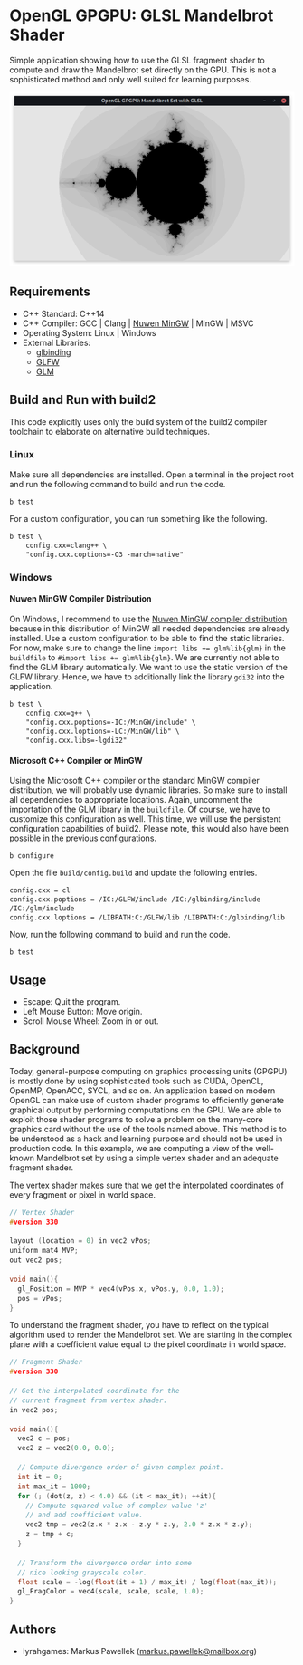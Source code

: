# OpenGL GPGPU: GLSL Mandelbrot Shader

Simple application showing how to use the GLSL fragment shader to compute and draw the Mandelbrot set directly on the GPU.
This is not a sophisticated method and only well suited for learning purposes.

![](example_output.png)

## Requirements
- C++ Standard: C++14
- C++ Compiler: GCC | Clang | [Nuwen MinGW](https://nuwen.net/mingw.html) | MinGW | MSVC
- Operating System: Linux | Windows
- External Libraries:
    + [glbinding](https://glbinding.org/)
    + [GLFW](https://www.glfw.org/)
    + [GLM](https://glm.g-truc.net/0.9.9/index.html)

## Build and Run with build2

This code explicitly uses only the build system of the build2 compiler toolchain to elaborate on alternative build techniques.

### Linux
Make sure all dependencies are installed.
Open a terminal in the project root and run the following command to build and run the code.

    b test

For a custom configuration, you can run something like the following.

    b test \
        config.cxx=clang++ \
        "config.cxx.coptions=-O3 -march=native"

### Windows
#### Nuwen MinGW Compiler Distribution
On Windows, I recommend to use the [Nuwen MinGW compiler distribution](https://nuwen.net/mingw.html) because in this distribution of MinGW all needed dependencies are already installed.
Use a custom configuration to be able to find the static libraries.
For now, make sure to change the line `import libs += glm%lib{glm}` in the `buildfile` to `#import libs += glm%lib{glm}`.
We are currently not able to find the GLM library automatically.
We want to use the static version of the GLFW library.
Hence, we have to additionally link the library `gdi32` into the application.

    b test \
        config.cxx=g++ \
        "config.cxx.poptions=-IC:/MinGW/include" \
        "config.cxx.loptions=-LC:/MinGW/lib" \
        "config.cxx.libs=-lgdi32"

#### Microsoft C++ Compiler or MinGW
Using the Microsoft C++ compiler or the standard MinGW compiler distribution, we will probably use dynamic libraries.
So make sure to install all dependencies to appropriate locations.
Again, uncomment the importation of the GLM library in the `buildfile`.
Of course, we have to customize this configuration as well.
This time, we will use the persistent configuration capabilities of build2.
Please note, this would also have been possible in the previous configurations.

    b configure

Open the file `build/config.build` and update the following entries.

    config.cxx = cl
    config.cxx.poptions = /IC:/GLFW/include /IC:/glbinding/include /IC:/glm/include
    config.cxx.loptions = /LIBPATH:C:/GLFW/lib /LIBPATH:C:/glbinding/lib

Now, run the following command to build and run the code.

    b test

## Usage

- Escape: Quit the program.
- Left Mouse Button: Move origin.
- Scroll Mouse Wheel: Zoom in or out.

## Background

Today, general-purpose computing on graphics processing units (GPGPU) is mostly done by using sophisticated tools such as CUDA, OpenCL, OpenMP, OpenACC, SYCL, and so on.
An application based on modern OpenGL can make use of custom shader programs to efficiently generate graphical output by performing computations on the GPU.
We are able to exploit those shader programs to solve a problem on the many-core graphics card without the use of the tools named above.
This method is to be understood as a hack and learning purpose and should not be used in production code.
In this example, we are computing a view of the well-known Mandelbrot set by using a simple vertex shader and an adequate fragment shader.

The vertex shader makes sure that we get the interpolated coordinates of every fragment or pixel in world space.

```c++
// Vertex Shader
#version 330

layout (location = 0) in vec2 vPos;
uniform mat4 MVP;
out vec2 pos;

void main(){
  gl_Position = MVP * vec4(vPos.x, vPos.y, 0.0, 1.0);
  pos = vPos;
}
```

To understand the fragment shader, you have to reflect on the typical algorithm used to render the Mandelbrot set.
We are starting in the complex plane with a coefficient value equal to the pixel coordinate in world space.


```c++
// Fragment Shader
#version 330

// Get the interpolated coordinate for the 
// current fragment from vertex shader.
in vec2 pos;

void main(){
  vec2 c = pos;
  vec2 z = vec2(0.0, 0.0);

  // Compute divergence order of given complex point.
  int it = 0;
  int max_it = 1000;
  for (; (dot(z, z) < 4.0) && (it < max_it); ++it){
    // Compute squared value of complex value 'z'
    // and add coefficient value.
    vec2 tmp = vec2(z.x * z.x - z.y * z.y, 2.0 * z.x * z.y);
    z = tmp + c;
  }

  // Transform the divergence order into some 
  // nice looking grayscale color.
  float scale = -log(float(it + 1) / max_it) / log(float(max_it));
  gl_FragColor = vec4(scale, scale, scale, 1.0);
}
```

## Authors
- lyrahgames: Markus Pawellek (markus.pawellek@mailbox.org)
